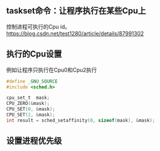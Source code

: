 

## taskset命令：让程序执行在某些Cpu上
控制进程可执行的Cpu id。
https://blog.csdn.net/test1280/article/details/87991302

## 执行的Cpu设置
例如让程序只执行在Cpu0和Cpu2执行
```c
#define _GNU_SOURCE
#include <sched.h>

cpu_set_t  mask;
CPU_ZERO(&mask);
CPU_SET(0, &mask);
CPU_SET(2, &mask);
int result = sched_setaffinity(0, sizeof(mask), &mask);
```

## 设置进程优先级


